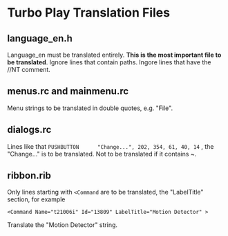 # Turbo Play Translation Files


## language_en.h

Language_en must be translated entirely. **This is the most important file to be translated**.
Ignore lines that contain paths.
Ingore lines that have the //NT comment.

## menus.rc and mainmenu.rc

Menu strings to be translated in double quotes, e.g. "File".

## dialogs.rc

Lines like that ```PUSHBUTTON      "Change...", 202, 354, 61, 40, 14``` , the "Change..." is to be translated. Not to be translated if it contains ~.

## ribbon.rib

Only lines starting with `<Command` are to be translated, the "LabelTitle" section, for example

`<Command Name="t21006i" Id="13809" LabelTitle="Motion Detector" >`

Translate the "Motion Detector" string.




